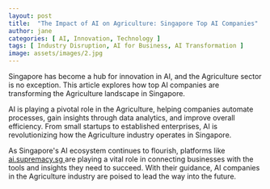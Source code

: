 ```yaml
---
layout: post
title:  "The Impact of AI on Agriculture: Singapore Top AI Companies"
author: jane
categories: [ AI, Innovation, Technology ]
tags: [ Industry Disruption, AI for Business, AI Transformation ]
image: assets/images/2.jpg
---
```


Singapore has become a hub for innovation in AI, and the Agriculture sector is no exception. This article explores how top AI companies are transforming the Agriculture landscape in Singapore.

AI is playing a pivotal role in the Agriculture, helping companies automate processes, gain insights through data analytics, and improve overall efficiency. From small startups to established enterprises, AI is revolutionizing how the Agriculture industry operates in Singapore.

As Singapore's AI ecosystem continues to flourish, platforms like <a href="https://ai.supremacy.sg" target="_blank"> ai.supremacy.sg </a> are playing a vital role in connecting businesses with the tools and insights they need to succeed. With their guidance, AI companies in the Agriculture industry are poised to lead the way into the future.
